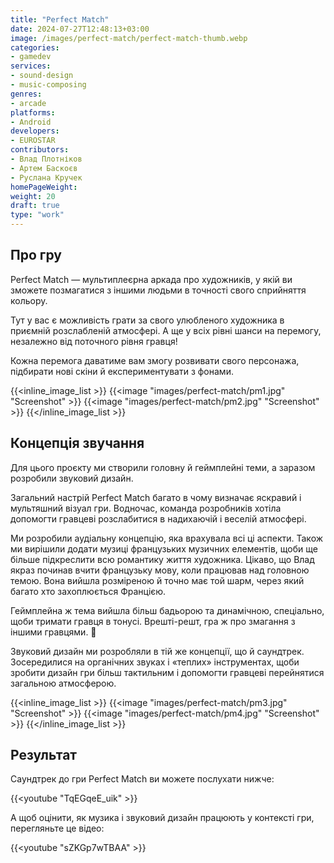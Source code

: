 ```yaml
---
title: "Perfect Match"
date: 2024-07-27T12:48:13+03:00
image: /images/perfect-match/perfect-match-thumb.webp
categories:
- gamedev
services:
- sound-design
- music-composing
genres:
- arcade
platforms:
- Android
developers:
- EUROSTAR
contributors:
- Влад Плотніков
- Артем Баскоєв
- Руслана Кручек
homePageWeight:
weight: 20
draft: true
type: "work"
---
```


## Про гру

Perfect Match — мультиплеєрна аркада про художників, у якій ви зможете позмагатися з іншими людьми в точності свого сприйняття кольору.

Тут у вас є можливість грати за свого улюбленого художника в приємній розслабленій атмосфері. А ще у всіх рівні шанси на перемогу, незалежно від поточного рівня гравця!

Кожна перемога даватиме вам змогу розвивати свого персонажа, підбирати нові скіни й експериментувати з фонами.

{{<inline_image_list >}}
{{<image "images/perfect-match/pm1.jpg" "Screenshot"  >}}
{{<image "images/perfect-match/pm2.jpg" "Screenshot"  >}}
{{</inline_image_list >}}

## Концепція звучання

Для цього проєкту ми створили головну й геймплейні теми, а заразом розробили звуковий дизайн.

Загальний настрій Perfect Match багато в чому визначає яскравий і мультяшний візуал гри. Водночас, команда розробників хотіла допомогти гравцеві розслабитися в надихаючій і веселій атмосфері.

Ми розробили аудіальну концепцію, яка врахувала всі ці аспекти. Також ми вирішили додати музиці французьких музичних елементів, щоби ще більше підкреслити всю романтику життя художника. Цікаво, що Влад якраз починав вчити французьку мову, коли працював над головною темою. Вона вийшла розміреною й точно має той шарм, через який багато хто захоплюється Францією.

Геймплейна ж тема вийшла більш бадьорою та динамічною, спеціально, щоби тримати гравця в тонусі. Врешті-решт, гра ж про змагання з іншими гравцями. 🙂

Звуковий дизайн ми розробляли в тій же концепції, що й саундтрек. Зосередилися на органічних звуках і «теплих» інструментах, щоби зробити дизайн гри більш тактильним і допомогти гравцеві перейнятися загальною атмосферою.

{{<inline_image_list >}}
{{<image "images/perfect-match/pm3.jpg" "Screenshot"  >}}
{{<image "images/perfect-match/pm4.jpg" "Screenshot"  >}}
{{</inline_image_list >}}

## Результат

Саундтрек до гри Perfect Match ви можете послухати нижче:

{{<youtube "TqEGqeE_uik" >}}

А щоб оцінити, як музика і звуковий дизайн працюють у контексті гри, перегляньте це відео:

{{<youtube "sZKGp7wTBAA" >}}